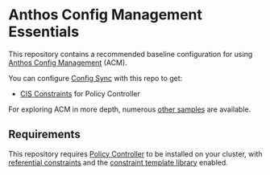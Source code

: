 # Anthos Config Management Essentials

This repository contains a recommended baseline configuration
for using [Anthos Config Management](https://cloud.google.com/anthos/config-management) (ACM).

You can configure [Config Sync](https://cloud.google.com/anthos-config-management/docs/config-sync-overview) with this repo to get:

- [CIS Constraints](https://github.com/GoogleCloudPlatform/acm-policy-controller-library/tree/master/bundles/cis-k8s-1.5.1) for Policy Controller

For exploring ACM in more depth, numerous [other samples](https://github.com/GoogleCloudPlatform/anthos-config-management-samples) are available.

## Requirements

This repository requires [Policy Controller](https://cloud.google.com/anthos-config-management/docs/how-to/installing-policy-controller) to be installed on your cluster,
with [referential constraints](https://cloud.google.com/anthos-config-management/docs/how-to/creating-constraints#referential) and the [constraint template library](https://cloud.google.com/anthos-config-management/docs/reference/constraint-template-library) enabled.

